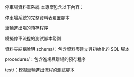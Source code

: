 停車場資料庫系統
本專案包含以下內容：

停車場系統的完整資料表建置腳本

車輛進出場的預存程序

模擬停車流程的測試腳本範例

資料夾結構說明
schema/：包含資料表建立與初始化的 SQL 腳本

procedures/：包含進場與離場的預存程序

test/：模擬車輛進出流程的測試腳本